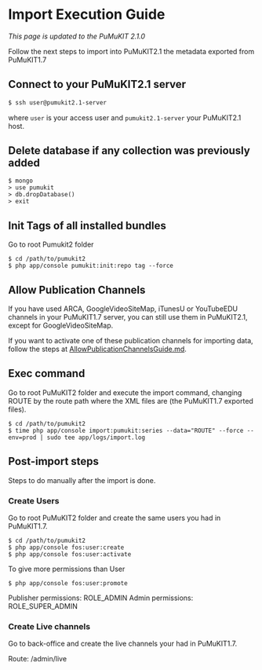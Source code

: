 # Import Execution Guide

*This page is updated to the PuMuKIT 2.1.0*

Follow the next steps to import into PuMuKIT2.1 the metadata exported from PuMuKIT1.7

## Connect to your PuMuKIT2.1 server

```bash
$ ssh user@pumukit2.1-server
```

where `user` is your access user and `pumukit2.1-server` your PuMuKIT2.1 host.

## Delete database if any collection was previously added

```
$ mongo
> use pumukit
> db.dropDatabase()
> exit
```

## Init Tags of all installed bundles

Go to root Pumukit2 folder

```
$ cd /path/to/pumukit2
$ php app/console pumukit:init:repo tag --force
```

## Allow Publication Channels

If you have used ARCA, GoogleVideoSiteMap, iTunesU or YouTubeEDU channels in your PuMuKIT1.7 server, you can still use them in PuMuKIT2.1, except for GoogleVideoSiteMap.

If you want to activate one of these publication channels for importing data, follow the steps at [AllowPublicationChannelsGuide.md](AllowPublicationChannelsGuide.md).

## Exec command

Go to root PuMuKIT2 folder and execute the import command, changing ROUTE by the route path where the XML files are (the PuMuKIT1.7 exported files).

```
$ cd /path/to/pumukit2
$ time php app/console import:pumukit:series --data="ROUTE" --force --env=prod | sudo tee app/logs/import.log
```

## Post-import steps

Steps to do manually after the import is done.

### Create Users

Go to root PuMuKIT2 folder and create the same users you had in PuMuKIT1.7.

```
$ cd /path/to/pumukit2
$ php app/console fos:user:create
$ php app/console fos:user:activate
```

To give more permissions than User

```
$ php app/console fos:user:promote
```

Publisher permissions: ROLE_ADMIN
Admin permissions: ROLE_SUPER_ADMIN

### Create Live channels

Go to back-office and create the live channels your had in PuMuKIT1.7.

Route: /admin/live
